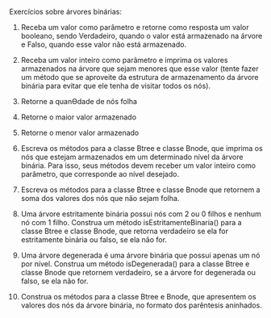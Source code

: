 Exercícios sobre árvores binárias:
1) Receba um valor como parâmetro e retorne como resposta um valor booleano, sendo
Verdadeiro, quando o valor está armazenado na árvore e Falso, quando esse valor não
está armazenado.

2) Receba um valor inteiro como parâmetro e imprima os valores armazenados na árvore
que sejam menores que esse valor (tente fazer um método que se aproveite da estrutura
de armazenamento da árvore binária para evitar que ele tenha de visitar todos os nós).

3) Retorne a quanƟdade de nós folha

4) Retorne o maior valor armazenado

5) Retorne o menor valor armazenado

6) Escreva os métodos para a classe Btree e classe Bnode, que imprima os nós que
estejam armazenados em um determinado nível da árvore binária. Para isso, seus
métodos devem receber um valor inteiro como parâmetro, que corresponde ao nível
desejado.

7) Escreva os métodos para a classe Btree e classe Bnode que retornem a soma dos
valores dos nós que não sejam folha.

8) Uma árvore estritamente binária possui nós com 2 ou 0 filhos e nenhum nó com 1
filho. Construa um método isEstritamenteBinaria() para a classe Btree e classe Bnode,
que retorna verdadeiro se ela for estritamente binária ou falso, se ela não for.

9) Uma árvore degenerada é uma árvore binária que possui apenas um nó por nível.
Construa um método isDegenerada() para a classe Btree e classe Bnode que retornem
verdadeiro, se a árvore for degenerada ou falso, se ela não for.

10) Construa os métodos para a classe Btree e Bnode, que apresentem os valores dos nós
da árvore binária, no formato dos parêntesis aninhados. 
